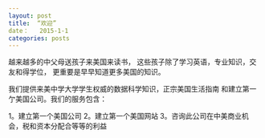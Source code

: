 ```yaml
---
layout: post
title:  “欢迎”
date：   2015-1-1
categories: posts
---
```


越来越多的中父母送孩子来美国来读书，
这些孩子除了学习英语，专业知识，交友和得学位，
更重要是早早知道更多美国的知识。


我们提供来美中学大学学生权威的数据科学知识，正宗美国生活指南
和建立第一亇美国公司。我们的服务包含：

1。建立第一个美国公司
2。建立第一个美国网站
3。咨询此公司在中美商业机会，税和资本分配合等等的利益




